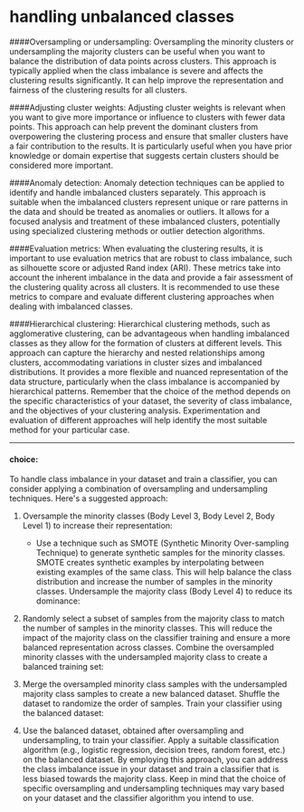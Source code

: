 # handling unbalanced classes

####Oversampling or undersampling:
Oversampling the minority clusters or undersampling the majority clusters can be useful when you want to balance the distribution of data points across clusters.
This approach is typically applied when the class imbalance is severe and affects the clustering results significantly.
It can help improve the representation and fairness of the clustering results for all clusters.

####Adjusting cluster weights:
Adjusting cluster weights is relevant when you want to give more importance or influence to clusters with fewer data points.
This approach can help prevent the dominant clusters from overpowering the clustering process and ensure that smaller clusters have a fair contribution to the results.
It is particularly useful when you have prior knowledge or domain expertise that suggests certain clusters should be considered more important.

####Anomaly detection:
Anomaly detection techniques can be applied to identify and handle imbalanced clusters separately.
This approach is suitable when the imbalanced clusters represent unique or rare patterns in the data and should be treated as anomalies or outliers.
It allows for a focused analysis and treatment of these imbalanced clusters, potentially using specialized clustering methods or outlier detection algorithms.

####Evaluation metrics:
When evaluating the clustering results, it is important to use evaluation metrics that are robust to class imbalance, such as silhouette score or adjusted Rand index (ARI).
These metrics take into account the inherent imbalance in the data and provide a fair assessment of the clustering quality across all clusters.
It is recommended to use these metrics to compare and evaluate different clustering approaches when dealing with imbalanced classes.

####Hierarchical clustering:
Hierarchical clustering methods, such as agglomerative clustering, can be advantageous when handling imbalanced classes as they allow for the formation of clusters at different levels.
This approach can capture the hierarchy and nested relationships among clusters, accommodating variations in cluster sizes and imbalanced distributions.
It provides a more flexible and nuanced representation of the data structure, particularly when the class imbalance is accompanied by hierarchical patterns.
Remember that the choice of the method depends on the specific characteristics of your dataset, the severity of class imbalance, and the objectives of your clustering analysis. Experimentation and evaluation of different approaches will help identify the most suitable method for your particular case.

<hr>

#### choice:

To handle class imbalance in your dataset and train a classifier, you can consider applying a combination of oversampling and undersampling techniques. Here's a suggested approach:

1. Oversample the minority classes (Body Level 3, Body Level 2, Body Level 1) to increase their representation:

    -  Use a technique such as SMOTE (Synthetic Minority Over-sampling Technique) to generate synthetic samples for the minority classes. SMOTE creates synthetic examples by interpolating between existing examples of the same class.
This will help balance the class distribution and increase the number of samples in the minority classes.
Undersample the majority class (Body Level 4) to reduce its dominance:

2. Randomly select a subset of samples from the majority class to match the number of samples in the minority classes.
This will reduce the impact of the majority class on the classifier training and ensure a more balanced representation across classes.
Combine the oversampled minority classes with the undersampled majority class to create a balanced training set:

3. Merge the oversampled minority class samples with the undersampled majority class samples to create a new balanced dataset.
Shuffle the dataset to randomize the order of samples.
Train your classifier using the balanced dataset:

4. Use the balanced dataset, obtained after oversampling and undersampling, to train your classifier.
Apply a suitable classification algorithm (e.g., logistic regression, decision trees, random forest, etc.) on the balanced dataset.
By employing this approach, you can address the class imbalance issue in your dataset and train a classifier that is less biased towards the majority class. Keep in mind that the choice of specific oversampling and undersampling techniques may vary based on your dataset and the classifier algorithm you intend to use.